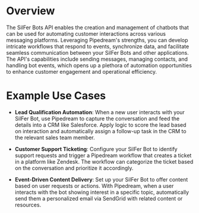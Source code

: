 # Overview

The SilFer Bots API enables the creation and management of chatbots that can be used for automating customer interactions across various messaging platforms. Leveraging Pipedream's strengths, you can develop intricate workflows that respond to events, synchronize data, and facilitate seamless communication between your SilFer Bots and other applications. The API's capabilities include sending messages, managing contacts, and handling bot events, which opens up a plethora of automation opportunities to enhance customer engagement and operational efficiency.

# Example Use Cases

- **Lead Qualification Automation**: When a new user interacts with your SilFer Bot, use Pipedream to capture the conversation and feed the details into a CRM like Salesforce. Apply logic to score the lead based on interaction and automatically assign a follow-up task in the CRM to the relevant sales team member.

- **Customer Support Ticketing**: Configure your SilFer Bot to identify support requests and trigger a Pipedream workflow that creates a ticket in a platform like Zendesk. The workflow can categorize the ticket based on the conversation and prioritize it accordingly.

- **Event-Driven Content Delivery**: Set up your SilFer Bot to offer content based on user requests or actions. With Pipedream, when a user interacts with the bot showing interest in a specific topic, automatically send them a personalized email via SendGrid with related content or resources.

